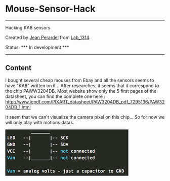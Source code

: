 # Mouse-Sensor-Hack

---

Hacking KA8 sensors


Created by [Jean Perardel](http://www.instructables.com/member/jeanotP1314/) from [Lab_1314](https://www.youtube.com/watch?v=qNliaFjvuI0&t=1s).

Status: *** In development ***

---

## Content

I bought several cheap mouses from Ebay and all the sensors seems to have "KA8" written on it... After researches, it seems that it correspond to the chip PAWW3204DB. 
Most website show only the 5 first pages of the datasheet, you can find the complete one here : http://www.icpdf.com/PIXART_datasheet/PAW3204DB_pdf_7295136/PAW3204DB_1.html

It seem that we can't visualize the camera pixel on this chip... So for now we will only play with motions datas. 

![Image of Pi](images/KA8_Pinout.png)